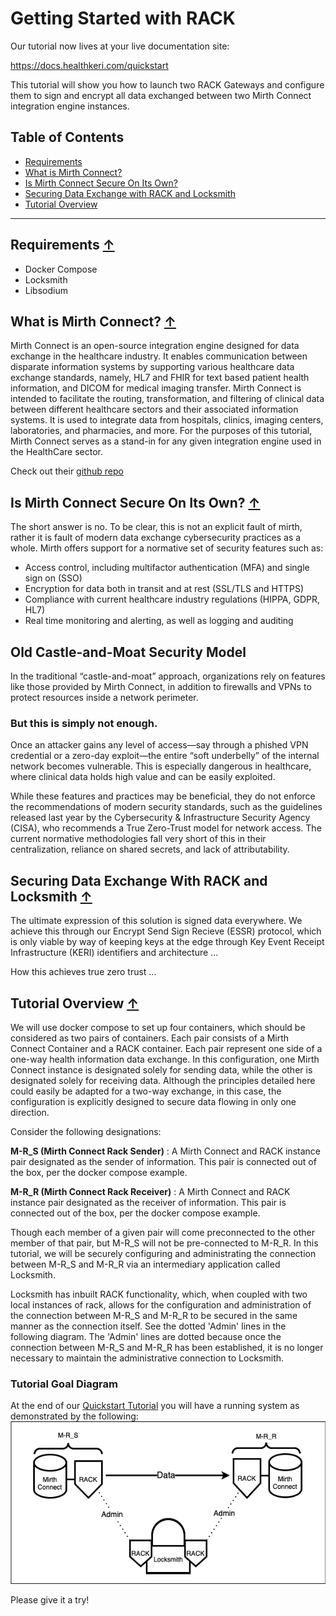 # Getting Started with RACK

Our tutorial now lives at your live documentation site:

https://docs.healthkeri.com/quickstart


This tutorial will show you how to launch two RACK Gateways and configure them to sign and encrypt all data exchanged
between two Mirth Connect integration engine instances. 

<a name="top"></a>
## Table of Contents

* [Requirements](#requirements)
* [What is Mirth Connect?](#what-is-mirth-connect)
* [Is Mirth Connect Secure On Its Own?](#is-mirth-connect-secure-on-its-own)
* [Securing Data Exchange with RACK and Locksmith](#securing-data-exchange-with-rack-and-locksmith)
* [Tutorial Overview](#tutorial-overview)

------------
<a name="requirements"></a>
## Requirements [↑](#top)
- Docker Compose
- Locksmith
- Libsodium

<a name="what-is-mirth-connect"></a>
## What is Mirth Connect? [↑](#top)
Mirth Connect is an open-source integration engine designed for data exchange in the healthcare industry. It enables 
communication between disparate information systems by supporting various healthcare data exchange standards, namely, HL7 and FHIR 
for text based patient health information, and DICOM for medical imaging transfer. Mirth Connect is intended to 
facilitate the routing, transformation, and filtering of clinical data between different healthcare sectors and their 
associated information systems. It is used to integrate data from hospitals, clinics, imaging centers, 
laboratories, and pharmacies, and more. For the purposes of this tutorial, Mirth Connect serves as a stand-in for any
given integration engine used in the HealthCare sector. 

Check out their [github repo](https://github.com/nextgenhealthcare/connect)

<a name="is-mirth-connect-secure-on-its-own"></a>
## Is Mirth Connect Secure On Its Own? [↑](#top)
The short answer is no. To be clear, this is not an explicit fault of mirth, rather it is fault of modern data exchange 
cybersecurity practices as a whole. Mirth offers support for a normative set of security features such as:
- Access control, including multifactor authentication (MFA) and single sign on (SSO) 
- Encryption for data both in transit and at rest (SSL/TLS and HTTPS)
- Compliance with current healthcare industry regulations (HIPPA, GDPR, HL7)
- Real time monitoring and alerting, as well as logging and auditing

## Old Castle-and-Moat Security Model
In the traditional “castle-and-moat” approach, organizations rely on features like those provided by Mirth Connect, in
addition to firewalls and VPNs to protect resources inside a network perimeter. 

### But this is simply not enough.

Once an attacker gains any level of access—say through a phished VPN credential or a zero-day 
exploit—the entire “soft underbelly” of the internal network becomes vulnerable. This is especially dangerous in 
healthcare, where clinical data holds high value and can be easily exploited.

While these features and practices may be beneficial, they do not enforce the recommendations of modern security 
standards, such as the guidelines released last year by the Cybersecurity & Infrastructure Security Agency (CISA), who 
recommends a True Zero-Trust model for network access. The current normative methodologies fall very short of this in 
their centralization, reliance on shared secrets, and lack of attributability.

## Securing Data Exchange With RACK and Locksmith [↑](#top)
The ultimate expression of this solution is signed data everywhere. We achieve this through our Encrypt Send Sign Recieve
(ESSR) protocol, which is only viable by way of keeping keys at the edge through Key Event Receipt Infrastructure (KERI)
identifiers and architecture ...

How this achieves true zero trust
...

<a name="tutorial-overview"></a>
## Tutorial Overview [↑](#top)
We will use docker compose to set up four containers, which should be considered as two pairs of containers. Each pair
consists of a Mirth Connect Container and a RACK container. Each pair represent one side of a one-way health information
data exchange. In this configuration, one Mirth Connect instance is designated solely for sending data, while the other is 
designated solely for receiving data. Although the principles detailed here could easily be adapted for a two-way 
exchange, in this case, the configuration is explicitly designed to secure data flowing in only one direction.

Consider the following designations:

**M-R_S (Mirth Connect Rack Sender)** : A Mirth Connect and RACK instance pair designated as the sender of information. 
This pair is connected out of the box, per the docker compose example.

**M-R_R (Mirth Connect Rack Receiver)** : A Mirth Connect and RACK instance pair designated as the receiver of information.
This pair is connected out of the box, per the docker compose example.

Though each member of a given pair will come preconnected to the other member of that pair, but M-R_S will not be 
pre-connected to M-R_R. In this tutorial, we will be securely configuring and administrating the connection between 
M-R_S and M-R_R via an intermediary application called Locksmith.

Locksmith has inbuilt RACK functionality, which, when coupled with two local instances of rack, allows for the 
configuration and administration of the connection between M-R_S and M-R_R to be secured in the same manner as the 
connection itself. See the dotted 'Admin' lines in the following diagram. The 'Admin' lines are dotted because once the 
connection between M-R_S and M-R_R has been established, it is no longer necessary to maintain the administrative
connection to Locksmith.

### Tutorial Goal Diagram
At the end of our [Quickstart Tutorial](https://docs.healthkeri.com/quickstart) you will have a running system as demonstrated by the following:
<img src="architecture/GettingStarted5.png"/>

Please give it a try!

